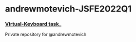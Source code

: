 # andrewmotevich-JSFE2022Q1
### [**Virtual-Keyboard task_**](/virtual_keyboard/index.html)
Private repository for @andrewmotevich
